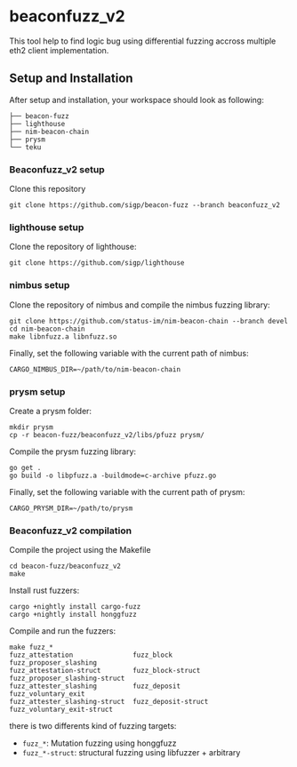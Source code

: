 # beaconfuzz_v2

This tool help to find logic bug using differential fuzzing accross multiple eth2 client implementation.

## Setup and Installation

After setup and installation, your workspace should look as following:
```
├── beacon-fuzz
├── lighthouse
├── nim-beacon-chain
├── prysm
└── teku
```

### Beaconfuzz_v2 setup

Clone this repository
```
git clone https://github.com/sigp/beacon-fuzz --branch beaconfuzz_v2
```

### lighthouse setup

Clone the repository of lighthouse:
```
git clone https://github.com/sigp/lighthouse
```

### nimbus setup

Clone the repository of nimbus and compile the nimbus fuzzing library:
```
git clone https://github.com/status-im/nim-beacon-chain --branch devel
cd nim-beacon-chain
make libnfuzz.a libnfuzz.so
```

Finally, set the following variable with the current path of nimbus:
``` 
CARGO_NIMBUS_DIR=~/path/to/nim-beacon-chain
```

### prysm setup

Create a prysm folder:
```
mkdir prysm
cp -r beacon-fuzz/beaconfuzz_v2/libs/pfuzz prysm/
```

Compile the prysm fuzzing library:
```
go get .
go build -o libpfuzz.a -buildmode=c-archive pfuzz.go
```

Finally, set the following variable with the current path of prysm:
```
CARGO_PRYSM_DIR=~/path/to/prysm
```

### Beaconfuzz_v2 compilation

Compile the project using the Makefile
```
cd beacon-fuzz/beaconfuzz_v2
make
```

Install rust fuzzers:
```
cargo +nightly install cargo-fuzz
cargo +nightly install honggfuzz
```

Compile and run the fuzzers:
```
make fuzz_*
fuzz_attestation               fuzz_block                     fuzz_proposer_slashing       
fuzz_attestation-struct        fuzz_block-struct              fuzz_proposer_slashing-struct
fuzz_attester_slashing         fuzz_deposit                   fuzz_voluntary_exit          
fuzz_attester_slashing-struct  fuzz_deposit-struct            fuzz_voluntary_exit-struct
```

there is two differents kind of fuzzing targets:
- `fuzz_*`: Mutation fuzzing using honggfuzz
- `fuzz_*-struct`: structural fuzzing using libfuzzer + arbitrary 

